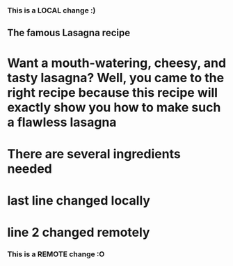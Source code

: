 ### This is a LOCAL change :)

## The famous Lasagna recipe
# Want a mouth-watering, cheesy, and tasty lasagna? Well, you came to the right recipe because this recipe will exactly show you how to make such a flawless lasagna
# There are several ingredients needed 
# last line changed locally
# line 2 changed remotely

### This is a REMOTE change :O


